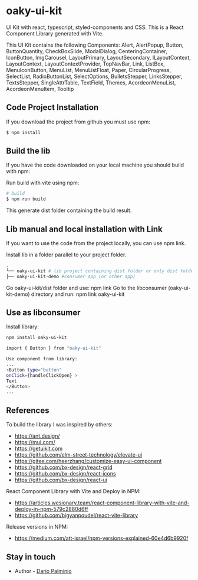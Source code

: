 # oaky-ui-kit

UI Kit with react, typescript, styled-components and CSS. This is a React Component Library generated with Vite.

This UI Kit contains the following Components: Alert, AlertPopup, Button, ButtonQuantity, CheckBoxSlide, ModalDialog, CenteringContainer, IconButton, ImgCarousel, LayoutPrimary, LayoutSecondary, ILayoutContext, LayoutContext, LayoutContextProvider, TopNavBar, Link, ListBox, MenuIconButton, MenuList, MenuListFloat, Paper, CircularProgress, SelectList, RadioButtonList, SelectOptions, BulletsStepper, LinksStepper, TextsStepper, SingleAttrTable, TextField, Themes, AcordeonMenuList, AcordeonMenuItem, Tooltip


## Code Project Installation

If you download the project from github you must use npm:

```bash
$ npm install
```

## Build the lib

If you have the code downloaded on your local machine you should build with npm:

Run build with vite using npm:
```bash
# build
$ npm run build
```

This generate dist folder containing the build result.

## Lib manual and local installation with Link

If you want to use the code from the project locally, you can use npm link.

Install lib in a folder parallel to your project folder.

```bash
.
└── oaky-ui-kit # lib project containing dist folder or only dist folder
├── oaky-ui-kit-demo #consumer app (or other app)

```
Go oaky-ui-kit/dist folder and use: npm link
Go to the libconsumer (oaky-ui-kit-demo) directory and run: npm link oaky-ui-kit

## Use as libconsumer

Install library:
```bash
npm install oaky-ui-kit
```

```bash
import { Button } from "oaky-ui-kit"

Use component from library:
...
<Button type="button" 
onClick={handleClickOpen} >
Text
</Button>
...
```

## References


To build the library I was inspired by others:
- https://ant.design/
- https://mui.com/
- https://getuikit.com
- https://github.com/elm-street-technology/elevate-ui
- https://gitee.com/heerzhang/customize-easy-ui-component
- https://github.com/bx-design/react-grid
- https://github.com/bx-design/react-icons
- https://github.com/bx-design/react-ui

React Component Library with Vite and Deploy in NPM:
- https://articles.wesionary.team/react-component-library-with-vite-and-deploy-in-npm-579c2880d6ff
- https://github.com/bigyanpoudel/react-vite-library

Release versions in NPM:
- https://medium.com/att-israel/npm-versions-explained-60e4d6b9920f


## Stay in touch

- Author - [Dario Palminio](linkedin.com/in/palminio)